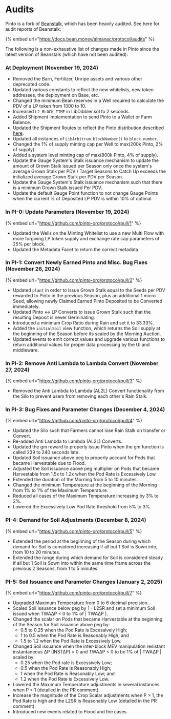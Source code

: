 # Audits

Pinto is a fork of [Beanstalk](https://bean.money/), which has been heavily audited. See here for audit reports of Beanstalk:

{% embed url="https://docs.bean.money/almanac/protocol/audits" %}

The following is a non-exhaustive list of changes made in Pinto since the latest version of Beanstalk (which have not been audited):

### At Deployment (November 19, 2024)

* Removed the Barn, Fertilizer, Unripe assets and various other deprecated code.
* Updated various constants to reflect the new whitelists, new token addresses, the deployment on Base, etc.
* Changed the minimum Bean reserves in a Well required to calculate the PDV of a LP token from 1000 to 10.
* Increased `L2_BLOCK_TIME` in LibDibbler.sol to 2 seconds.
* Added Shipment implementation to send Pinto to a Wallet or Farm Balance.
* Updated the Shipment Routes to reflect the Pinto distribution described [here](../farm/sun.md#shipments).
* Updated all instances of `LibArbitrum.blockNumber()` to `block.number`.
* Changed the 1% of supply minting cap per Well to max(200k Pinto, 2% of supply).
* Added a system level minting cap of max(800k Pinto, 4% of supply).
* Update the Gauge System's Stalk issuance mechanism to update the amount of Grown Stalk issued per Season only once the system's average Grown Stalk per PDV / Target Seasons to Catch Up exceeds the initialized average Grown Stalk per PDV per Season.
* Update the Gauge System's Stalk issuance mechanism such that there is a minimum Grown Stalk issued Per PDV.
* Update the default Gauge Point function to not change Gauge Points when the current % of Deposited LP PDV is within 10% of optimal.

### In PI-0: Update Parameters (November 19, 2024)

{% embed url="https://github.com/pinto-org/protocol/pull/1" %}

* Updated the Wells on the Minting Whitelist to use a new Multi Flow with more forgiving LP token supply and exchange rate cap parameters of 25% per block.
* Updated the Metadata Facet to return the correct metadata.

### In PI-1: Convert Newly Earned Pinto and Misc. Bug Fixes (November 26, 2024)

{% embed url="https://github.com/pinto-org/protocol/pull/2" %}

* Updated `plant` in order to issue Grown Stalk equal to the Seeds per PDV rewarded to Pinto in the previous Season, plus an additional 1 micro Seed, allowing newly Claimed Earned Pinto Deposited to be Converted immediately.
* Updated Pinto ↔ LP Converts to issue Grown Stalk such that the resulting Deposit is never Germinating.
* Introduced a minimum Crop Ratio during Rain and set it to 33.33%.
* Added the `initialSoil` view function, which returns the Soil supply at the beginning of the Season before its scaled by the Morning Auction.
* Updated events to emit correct values and upgrade various functions to return additional values for proper data processing by the UI and middleware.

### In PI-2: Remove Anti Lambda to Lambda Convert (November 27, 2024)

{% embed url="https://github.com/pinto-org/protocol/pull/3" %}

* Removed the Anti Lambda to Lambda (AL2L) Convert functionality from the Silo to prevent users from removing each other's Rain Stalk.

### In PI-3: Bug Fixes and Parameter Changes (December 4, 2024)

{% embed url="https://github.com/pinto-org/protocol/pull/4" %}

* Updated the Silo such that Farmers cannot lose Rain Stalk on transfer or Convert.
* Re-added Anti Lambda to Lambda (AL2L) Converts.
* Updated the gm reward to properly issue Pinto when the gm function is called 239 to 240 seconds late.
* Updated Soil issuance above peg to properly account for Pods that became Harvestable due to Flood.
* Adjusted the Soil issuance above peg multiplier on Pods that became Harvestable from 1.5x to 1.2x when the Pod Rate is Excessively Low.
* Extended the duration of the Morning from 5 to 10 minutes.
* Changed the minimum Temperature at the beginning of the Morning from 1% to 1% of the Maximum Temperature.
* Reduced all cases of the Maximum Temperature increasing by 3% to 2%.
* Lowered the Excessively Low Pod Rate threshold from 5% to 3%.

### PI-4: Demand for Soil Adjustments (December 8, 2024)

{% embed url="https://github.com/pinto-org/protocol/pull/5" %}

* Extended the period at the beginning of the Season during which demand for Soil is considered increasing if all but 1 Soil is Sown into, from 10 to 20 minutes.
* Extended the range during which demand for Soil is considered steady if all but 1 Soil is Sown into within the same time frame across the previous 2 Seasons, from 1 to 5 minutes.

### PI-5: **Soil Issuance and Parameter Changes** (January 2, 2025)

{% embed url="https://github.com/pinto-org/protocol/pull/7" %}

* Upgraded Maximum Temperature from 0 to 6 decimal precision.
* Scaled Soil issuance below peg by 1 - L2SR and set a minimum Soil issued when TWAΔP < 0 to 1% of | TWAΔP |.
* Changed the scalar on Pods that became Harvestable at the beginning of the Season for Soil issuance above peg by:
  * 0.5 to 0.25 when the Pod Rate is Excessively High;
  * 1 to 0.5 when the Pod Rate is Reasonably High; and
  * 1.5 to 1.2 when the Pod Rate is Excessively Low.
* Changed Soil issuance when the inter-block MEV manipulation resistant instantaneous ∆P (INST∆P) > 0 and TWA∆P < 0 to be 1% of | TWA∆P | scaled by:
  * 0.25 when the Pod rate is Excessively Low;
  * 0.5 when the Pod Rate is Reasonably High;
  * 1 when the Pod Rate is Reasonably Low; and
  * 1.2 when the Pod Rate is Excessively Low.
* Lowered the Maximum Temperature adjustments in several instances when P < 1 (detailed in the PR comment).
* Increase the magnitude of the Crop Scalar adjustments when P > 1, the Pod Rate is high and the L2SR is Reasonably Low (detailed in the PR comment).
* Introduced new events related to Flood and the cases.

